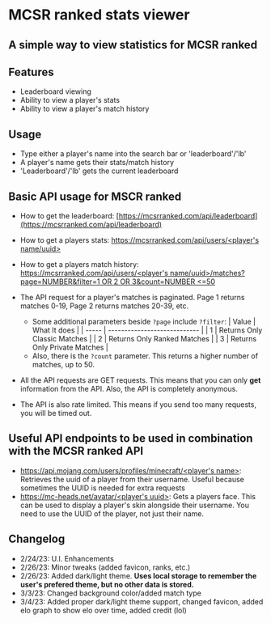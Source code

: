 # MCSR ranked stats viewer

## A simple way to view statistics for MCSR ranked

## Features

- Leaderboard viewing
- Ability to view a player's stats
- Ability to view a player's match history

## Usage

- Type either a player's name into the search bar or 'leaderboard'/'lb'
- A player's name gets their stats/match history
- 'Leaderboard'/'lb' gets the current leaderboard

## Basic API usage for MSCR ranked

- How to get the leaderboard: [https://mcsrranked.com/api/leaderboard](https://mcsrranked.com/api/leaderboard)
- How to get a players stats: [https://mcsrranked.com/api/users/<player's name/uuid>](https://mcsrranked.com/api/users/9a8e24df4c8549d696a6951da84fa5c4)
- How to get a players match history: [https://mcsrranked.com/api/users/<player's name/uuid>/matches?page=NUMBER&filter=1 OR 2 OR 3&count=NUMBER <=50](https://mcsrranked.com/api/users/9a8e24df4c8549d696a6951da84fa5c4/matches?page=0&filter=2&count=30)
- The API request for a player's matches is paginated. Page 1 returns matches 0-19, Page 2 returns matches 20-39, etc.

  - Some additional parameters beside `?page` include `?filter`:
    | Value | What It does                 |
    | ----- | ---------------------------- |
    | 1     | Returns Only Classic Matches |
    | 2     | Returns Only Ranked Matches  |
    | 3     | Returns Only Private Matches |
  - Also, there is the `?count` parameter. This returns a higher number of matches, up to 50.

- All the API requests are GET requests. This means that you can only **get** information from the API. Also, the API is completely anonymous.
- The API is also rate limited. This means if you send too many requests, you will be timed out.

## Useful API endpoints to be used in combination with the MCSR ranked API

- [https://api.mojang.com/users/profiles/minecraft/<player's name>](https://api.mojang.com/users/profiles/minecraft/Feinberg): Retrieves the uuid of a player from their username. Useful because sometimes the UUID is needed for extra requests
- [https://mc-heads.net/avatar/<player's uuid>](https://mc-heads.net/avatar/9a8e24df4c8549d696a6951da84fa5c40): Gets a players face. This can be used to display a player's skin alongside their username. You need to use the UUID of the player, not just their name.

## Changelog

- 2/24/23: U.I. Enhancements
- 2/26/23: Minor tweaks (added favicon, ranks, etc.)
- 2/26/23: Added dark/light theme. **Uses local storage to remember the user's prefered theme, but no other data is stored.**
- 3/3/23: Changed background color/added match type
- 3/4/23: Added proper dark/light theme support, changed favicon, added elo graph to show elo over time, added credit (lol)
